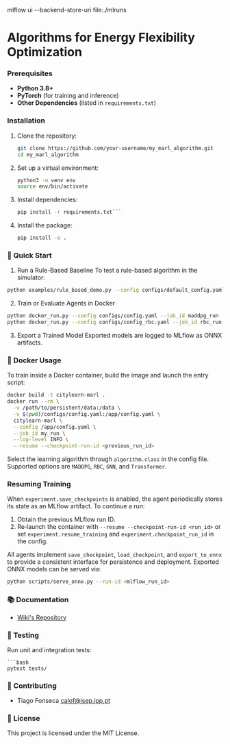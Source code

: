 

mlflow ui --backend-store-uri file:./mlruns




# Algorithms for Energy Flexibility Optimization


### Prerequisites
- **Python 3.8+**
- **PyTorch** (for training and inference)
- **Other Dependencies** (listed in `requirements.txt`)

### Installation
1. Clone the repository:
   ```bash
   git clone https://github.com/your-username/my_marl_algorithm.git
   cd my_marl_algorithm

2. Set up a virtual environment:

    ```bash
    python3 -m venv env
    source env/bin/activate

3. Install dependencies:

    ```bash
    pip install -r requirements.txt```

4. Install the package:

    ```bash
    pip install -e .

### 🧩 Quick Start

1. Run a Rule-Based Baseline
To test a rule-based algorithm in the simulator:

```bash
python examples/rule_based_demo.py --config configs/default_config.yaml
```

2. Train or Evaluate Agents in Docker

```bash
python docker_run.py --config configs/config.yaml --job_id maddpg_run
python docker_run.py --config configs/config_rbc.yaml --job_id rbc_run
```

3. Export a Trained Model
Exported models are logged to MLflow as ONNX artifacts.

### 🚢 Docker Usage

To train inside a Docker container, build the image and launch the entry script:

```bash
docker build -t citylearn-marl .
docker run --rm \
  -v /path/to/persistent/data:/data \
  -v $(pwd)/configs/config.yaml:/app/config.yaml \
  citylearn-marl \
  --config /app/config.yaml \
  --job_id my_run \
  --log-level INFO \
  --resume --checkpoint-run-id <previous_run_id>
```

Select the learning algorithm through `algorithm.class` in the config file.
Supported options are `MADDPG`, `RBC`, `GNN`, and `Transformer`.

### Resuming Training

When `experiment.save_checkpoints` is enabled, the agent periodically stores its
state as an MLflow artifact. To continue a run:

1. Obtain the previous MLflow run ID.
2. Re‑launch the container with `--resume --checkpoint-run-id <run_id>` or set
   `experiment.resume_training` and `experiment.checkpoint_run_id` in the config.

All agents implement `save_checkpoint`, `load_checkpoint`, and
`export_to_onnx` to provide a consistent interface for persistence and
deployment. Exported ONNX models can be served via:

```bash
python scripts/serve_onnx.py --run-id <mlflow_run_id>
```

### 📚 Documentation

- [Wiki's Repository](https://github.com/Soft-CPS-Research-Group/.opeva_wiki)

### 🧪 Testing
Run unit and integration tests:

    ```bash
    pytest tests/

### 🤝 Contributing
- Tiago Fonseca calof@isep.ipp.pt

### 📜 License

This project is licensed under the MIT License.

